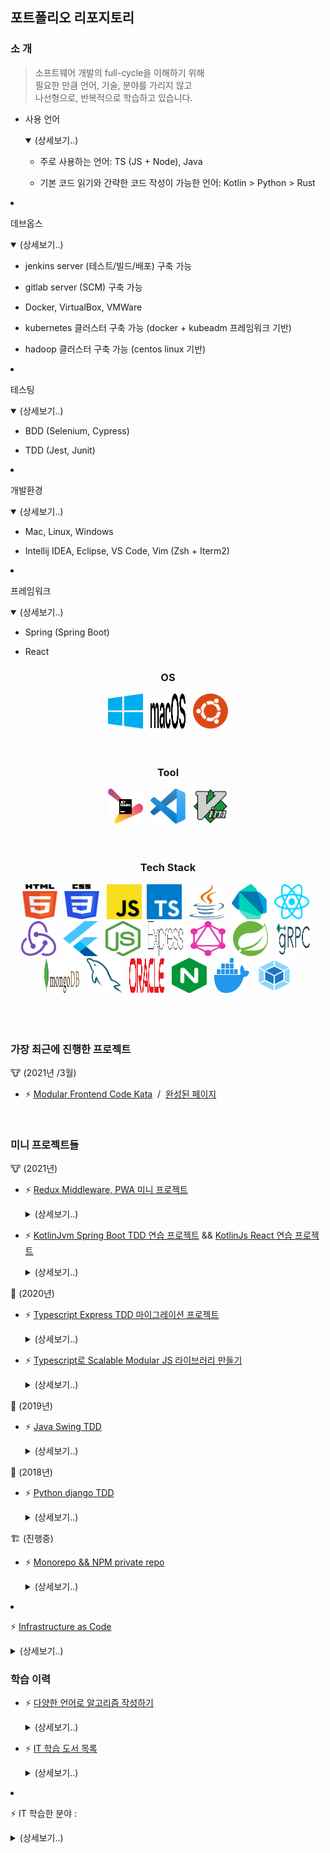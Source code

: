 ## 포트폴리오 리포지토리

### 소 개

> 소프트웨어 개발의 full-cycle을 이해하기 위해  
> 필요한 만큼 언어, 기술, 분야를 가리지 않고  
> 나선형으로, 반복적으로 학습하고 있습니다.

- 사용 언어

    <details open><summary>(상세보기..)</summary>

  - 주로 사용하는 언어: TS (JS + Node), Java

  - 기본 코드 읽기와 간략한 코드 작성이 가능한 언어: Kotlin > Python > Rust

    </details>

- 데브옵스

    <details open><summary>(상세보기..)</summary>

  - jenkins server (테스트/빌드/배포) 구축 가능

  - gitlab server (SCM) 구축 가능

  - Docker, VirtualBox, VMWare

  - kubernetes 클러스터 구축 가능 (docker + kubeadm 프레임워크 기반)

  - hadoop 클러스터 구축 가능 (centos linux 기반)

    </details>

- 테스팅

    <details open><summary>(상세보기..)</summary>

  - BDD (Selenium, Cypress)

  - TDD (Jest, Junit)

    </details>

- 개발환경

    <details open><summary>(상세보기..)</summary>

  - Mac, Linux, Windows

  - Intellij IDEA, Eclipse, VS Code, Vim (Zsh + Iterm2)

    </details>

- 프레임워크

    <details open><summary>(상세보기..)</summary>

  - Spring (Spring Boot)

  - React

    </details>

    <h3 align="center">OS</h3>

<div align="center">
    <img src="https://github.com/portfolio-y0711/portfolio-y0711/blob/master/images/os/windows.svg" alt="windows"  width="56" height="56" />
    &nbsp;    
    <img src="https://github.com/portfolio-y0711/portfolio-y0711/blob/master/images/os/macOS.svg" alt="macOS" width="56" height="56" />
    &nbsp; 
    <img src="https://github.com/portfolio-y0711/portfolio-y0711/blob/master/images/os/ubuntu.svg" alt="ubuntu" width="56" height="56" />
</div>
<br/><br/>

<h3 align="center">Tool</h3>

<div align="center">
    <img src="https://github.com/portfolio-y0711/portfolio-y0711/blob/master/images/tool/jetbrains.svg" alt="jetbrains"  width="56" height="56" />
    &nbsp;    
    <img src="https://github.com/portfolio-y0711/portfolio-y0711/blob/master/images/tool/vscode.svg" alt="vscode" width="56" height="56" />
    &nbsp; 
    <img src="https://github.com/portfolio-y0711/portfolio-y0711/blob/master/images/tool/vim.svg" alt="gitkraken" width="56" height="56" />
</div>
<br/><br/>

<h3 align="center">Tech Stack</h3>

<div align="center">
    <img src="https://github.com/portfolio-y0711/portfolio-y0711/blob/master/images/tech-stack/original/html5.svg" alt="html5"  width="56" height="56" />
    &nbsp;
    <img src="https://github.com/portfolio-y0711/portfolio-y0711/blob/master/images/tech-stack/original/css3.svg" alt="css3"  width="56" height="56" />
    &nbsp;
    <img src="https://github.com/portfolio-y0711/portfolio-y0711/blob/master/images/tech-stack/original/javascript.svg" alt="javascript"  width="56" height="56" />
    &nbsp;<img src="https://github.com/portfolio-y0711/portfolio-y0711/blob/master/images/tech-stack/original/typescript.svg" alt="typescript"  width="56" height="56" />
    &nbsp;
    <img src="https://github.com/portfolio-y0711/portfolio-y0711/blob/master/images/tech-stack/original/java.svg" alt="java"  width="56" height="56" />
    &nbsp;
    <img src="https://github.com/portfolio-y0711/portfolio-y0711/blob/master/images/tech-stack/original/dart.svg" alt="dart"  width="56" height="56" />
    &nbsp;
    <img src="https://github.com/portfolio-y0711/portfolio-y0711/blob/master/images/tech-stack/original/react.svg" alt="react"  width="56" height="56" />
    &nbsp;
    <img src="https://github.com/portfolio-y0711/portfolio-y0711/blob/master/images/tech-stack/original/redux.svg" alt="redux"  width="56" height="56" />
    &nbsp;
    <img src="https://github.com/portfolio-y0711/portfolio-y0711/blob/master/images/tech-stack/original/flutter.svg" alt="flutter"  width="56" height="56" />
    &nbsp;
    <img src="https://github.com/portfolio-y0711/portfolio-y0711/blob/master/images/tech-stack/original/nodejs.svg" alt="nodejs"  width="56" height="56" />
    &nbsp;
    <img src="https://github.com/portfolio-y0711/portfolio-y0711/blob/master/images/tech-stack/original/express.svg" alt="express"  width="56" height="56" />
    &nbsp;
    <img src="https://github.com/portfolio-y0711/portfolio-y0711/blob/master/images/tech-stack/original/graphql.svg" alt="graphql"  width="56" height="56" />
    &nbsp;
    <img src="https://github.com/portfolio-y0711/portfolio-y0711/blob/master/images/tech-stack/original/spring.svg" alt="spring"  width="56" height="56" />
    &nbsp;
    <img src="https://github.com/portfolio-y0711/portfolio-y0711/blob/master/images/tech-stack/original/grpc.svg" alt="grpc"  width="56" height="56" />
    &nbsp;
    <img src="https://github.com/portfolio-y0711/portfolio-y0711/blob/master/images/tech-stack/original/mongodb.svg" alt="mongodb"  width="56" height="56" />
    &nbsp;
    <img src="https://github.com/portfolio-y0711/portfolio-y0711/blob/master/images/tech-stack/original/mysql.svg" alt="mysql"  width="56" height="56" />
    &nbsp;
    <img src="https://github.com/portfolio-y0711/portfolio-y0711/blob/master/images/tech-stack/original/oracle.svg" alt="oracle"  width="56" height="56" />
    &nbsp;
    <img src="https://github.com/portfolio-y0711/portfolio-y0711/blob/master/images/tech-stack/original/nginx.svg" alt="nginx"  width="56" height="56" />
    &nbsp;
    <img src="https://github.com/portfolio-y0711/portfolio-y0711/blob/master/images/tech-stack/original/docker.svg" alt="docker"  width="56" height="56" />
    &nbsp;
    <img src="https://github.com/portfolio-y0711/portfolio-y0711/blob/master/images/tech-stack/original/webpack.svg" alt="webpack"  width="56" height="56" />
</div>
<br/><br/>

<!-- <br/> -->

<!-- <br/> -->

<!-- #region 미니 프로젝트들 -->

<br/>

### 가장 최근에 진행한 프로젝트

🐮 (2021년 /3월)

- ⚡️ [Modular Frontend Code Kata](https://github.com/portfolio-y0711/2021_modularJs) &nbsp;/&nbsp; [완성된 페이지](https://portfolio-y0711.github.io/2021_modularJs/)

<br/>

### 미니 프로젝트들

🐮 (2021년)

- ⚡️ [Redux Middleware, PWA 미니 프로젝트](https://github.com/portfolio-y0711/2021_sandbox)

    <details><summary>(상세보기..)</summary>

  - [개발환경](https://portfolio-y0711.github.io/2021_sandbox) 및 특징

    - Redux 라이브러리 경량체 구현 및 Middleware와 관련한 실험적 테스트 작성

    - pouchdb, couchdb로 PWA 구현

    - TDD / 테스트 케이스 100여개

    </details>

<!-- <br/> -->

- ⚡️ [KotlinJvm Spring Boot TDD 연습 프로젝트](https://github.com/portfolio-y0711/2021_kotlinJvm) && [KotlinJs React 연습 프로젝트](https://github.com/portfolio-y0711/2021_react_w_kotlinJs)

    <details><summary>(상세보기..)</summary>

  - 개발환경 ([KotlinJvm](https://portfolio-y0711.github.io/2021_kotlinJvm) / [KotlinJs](https://portfolio-y0711.github.io/2021_react_w_kotlinJs)) 및 특징 :

    - Kotlin + Spring Boot + 함수형 Router + WebMvc TDD 연습

    - KotlinJs + React 연습

    </details>

<!-- <br/> -->

🐁 (2020년)

- ⚡️ [Typescript Express TDD 마이그레이션 프로젝트](https://github.com/portfolio-y0711/2020_tdd)

    <details><summary>(상세보기..)</summary>

  - [개발환경](https://portfolio-y0711.github.io/2020_tdd) 및 특징

    - Typescript + Express + mustache로 TDD 개발

    </details>

<!-- <br/> -->

- ⚡️ [Typescript로 Scalable Modular JS 라이브러리 만들기](https://github.com/portfolio-y0711/corel)

    <details><summary>(상세보기..)</summary>

  - 특징

    - Typescript + 샌드박스 패턴 + Module D/I + Mediator + Pub/Sub

    </details>

<!-- <br/> -->

🐷 (2019년)

- ⚡️ [Java Swing TDD ](https://github.com/portfolio-y0711/2019_tdd)

    <details><summary>(상세보기..)</summary>

  - [개발환경](https://portfolio-y0711.github.io/2019_tdd) 및 특징

    - Java + Swing + BDD / TDD 개발하기

    </details>

<!-- <br/> -->

🐶 (2018년)

- ⚡️ [Python django TDD ](https://github.com/portfolio-y0711/2018_tdd)

    <details><summary>(상세보기..)</summary>

  - [개발환경](https://portfolio-y0711.github.io/2018_tdd) 및 특징

    - Python + Django 로 BDD / TDD 개발하기

    </details>

<!-- <br/> -->

🏗 (진행중)

- ⚡️ [Monorepo && NPM private repo](https://github.com/portfolio-y0711/2021_monorepo)

    <details><summary>(상세보기..)</summary>

  - 개발환경(준비중) 및 특징

    - 타입스크립트 기반 모노리포 + gitlab private NPM package repo

    </details>

- ⚡️ [Infrastructure as Code](https://github.com/portfolio-y0711/IaC)

    <details><summary>(상세보기..)</summary>

  - [개발환경](https://portfolio-y0711.github.io/IaC) 및 특징

    - 쿠버네티스 클러스터 + CD / CI 파이프라인 -> IaC로 코드화하기 (진행중)

    </details>

<!-- #endregion -->

<!-- <br/> -->

<!-- #region 학습 이력 -->

### 학습 이력

- ⚡️ [다양한 언어로 알고리즘 작성하기](https://github.com/portfolio-y0711/2020_algo)

    <details><summary>(상세보기..)</summary>

  - 사용한 언어

    - Java, Typescript, Kotlin, Python, Rust

    </details>

<!-- <br/> -->

- ️⚡️ [IT 학습 도서 목록](https://github.com/portfolio-y0711/books)

    <details><summary>(상세보기..)</summary>

  - 보유한 도서 / 분야별로 입문에 크게 도움이 되었던 도서 / 독학한 도서 / 스터디한 도서 / 독서 모임에서 읽은 도서

    </details>

- ️⚡️ IT 학습한 분야 :

    <details><summary>(상세보기..)</summary>

  - 주된 관심 분야: TDD, CI / CD

  - 공부한 내용:

    - DB Modeling : 이론적 개괄 (✔︎) / 튜토리얼 실습 (︎︎✔︎) / POC 프로젝트 (︎︎︎︎✔︎)

    - Web Framework (Spring + Boot/ React + Redux / Vue): 이론적 개괄 (✔︎) / 튜토리얼 실습 (︎︎✔︎) / POC 프로젝트 (︎︎︎︎✔︎)

    - REST : 이론적 개괄 (✔︎) / 튜토리얼 실습 (︎︎✔︎) / POC 프로젝트 (︎︎︎✔︎)

    - GraphQl : 이론적 개괄 (✔︎) / 튜토리얼 실습 (︎︎✔︎) / POC 프로젝트 (︎︎︎✘)

    - TDD + BDD : 이론적 개괄 (✔︎) / 튜토리얼 실습 (︎︎✔︎) / POC 프로젝트 (︎︎✔︎)

    - CI / CD (Jenkins / ansible) : 이론적 개괄 (✔︎) / 튜토리얼 실습 (︎︎✔︎) / POC 프로젝트 (︎︎︎︎✔︎)

    - DDD + MicroService : 이론적 개괄 (✔︎) / 튜토리얼 실습 (︎︎✔︎) / POC 프로젝트 (✘)

    - 가상화 / Docker : 이론적 개괄 (✔︎) / 튜토리얼 실습 (︎︎✔︎) / POC 프로젝트 (︎︎︎︎✔︎)

    - 컨테이너 관리 (Kubernetes) : 이론적 개괄 (✔︎) / 튜토리얼 실습 (︎︎✔︎) / POC 프로젝트 (︎︎︎✘)

    - Hadoop Ecosystem : 이론적 개괄 (✔︎) / 튜토리얼 실습 (︎︎✔︎) / POC 프로젝트 (︎︎︎✘)

    - Blockchain : 이론적 개괄 (✔︎) / 튜토리얼 실습 (︎︎✘) / POC 프로젝트 (︎︎︎✘)

    </details>

<!-- <br/> -->

<!-- #endregion 학습 이력 -->
